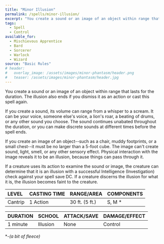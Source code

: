 ```yaml
---
title: "Minor Illusion"
permalink: /spells/minor-illusion/
excerpt: "You create a sound or an image of an object within range that lasts for the duration."
tags:
  - Spell
  - Control
available_for:
  - Mischievous Apprentice
  - Bard
  - Sorcerer
  - Warlock
  - Wizard
source: "Basic Rules"
# header:
#   overlay_image: /assets/images/minor-phantasm/header.png
#   teaser: /assets/images/minor-phantasm/header.jpg
---
```


You create a sound or an image of an object within range that lasts for the duration. The illusion also ends if you dismiss it as an action or cast this spell again.

If you create a sound, its volume can range from a whisper to a scream. It can be your voice, someone else's voice, a lion's roar, a beating of drums, or any other sound you choose. The sound continues unabated throughout the duration, or you can make discrete sounds at different times before the spell ends.

If you create an image of an object--such as a chair, muddy footprints, or a small chest--it must be no larger than a 5-foot cube. The image can't create sound, light, smell, or any other sensory effect. Physical interaction with the image reveals it to be an illusion, because things can pass through it.

If a creature uses its action to examine the sound or image, the creature can determine that it is an illusion with a successful Intelligence (Investigation) check against your spell save DC. If a creature discerns the illusion for what it is, the illusion becomes faint to the creature.

| LEVEL          | CASTING TIME   | RANGE/AREA     | COMPONENTS     |
| :------------- | :------------- | :------------- | :------------- |
| Cantrip        | 1 Action       | 30 ft. (5 ft.) | S, M *         |

| DURATION       | SCHOOL         | ATTACK/SAVE    | DAMAGE/EFFECT  |
| :------------- | :------------- | :------------- | :------------- |
| 1 minute       | Illusion       | None           | Control        |

\*-*(a bit of fleece)*
